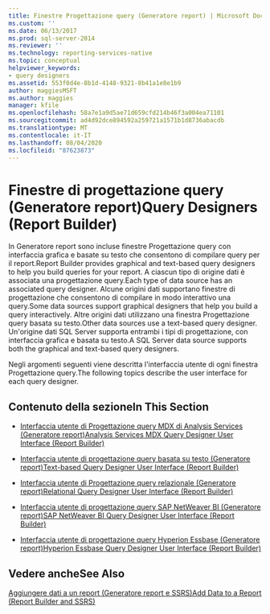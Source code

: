 ```yaml
---
title: Finestre Progettazione query (Generatore report) | Microsoft Docs
ms.custom: ''
ms.date: 06/13/2017
ms.prod: sql-server-2014
ms.reviewer: ''
ms.technology: reporting-services-native
ms.topic: conceptual
helpviewer_keywords:
- query designers
ms.assetid: 553f0d4e-8b1d-4148-9321-8b41a1e8e1b9
author: maggiesMSFT
ms.author: maggies
manager: kfile
ms.openlocfilehash: 58a7e1a9d5ae71d659cfd214b46f3a004ea71101
ms.sourcegitcommit: ad4d92dce894592a259721a1571b1d8736abacdb
ms.translationtype: MT
ms.contentlocale: it-IT
ms.lasthandoff: 08/04/2020
ms.locfileid: "87623873"
---
```

# <a name="query-designers-report-builder"></a><span data-ttu-id="429dc-102">Finestre di progettazione query (Generatore report)</span><span class="sxs-lookup"><span data-stu-id="429dc-102">Query Designers (Report Builder)</span></span>
  <span data-ttu-id="429dc-103">In Generatore report sono incluse finestre Progettazione query con interfaccia grafica e basate su testo che consentono di compilare query per il report.</span><span class="sxs-lookup"><span data-stu-id="429dc-103">Report Builder provides graphical and text-based query designers to help you build queries for your report.</span></span> <span data-ttu-id="429dc-104">A ciascun tipo di origine dati è associata una progettazione query.</span><span class="sxs-lookup"><span data-stu-id="429dc-104">Each type of data source has an associated query designer.</span></span> <span data-ttu-id="429dc-105">Alcune origini dati supportano finestre di progettazione che consentono di compilare in modo interattivo una query.</span><span class="sxs-lookup"><span data-stu-id="429dc-105">Some data sources support graphical designers that help you build a query interactively.</span></span> <span data-ttu-id="429dc-106">Altre origini dati utilizzano una finestra Progettazione query basata su testo.</span><span class="sxs-lookup"><span data-stu-id="429dc-106">Other data sources use a text-based query designer.</span></span> <span data-ttu-id="429dc-107">Un'origine dati SQL Server supporta entrambi i tipi di progettazione, con interfaccia grafica e basata su testo.</span><span class="sxs-lookup"><span data-stu-id="429dc-107">A SQL Server data source supports both the graphical and text-based query designers.</span></span>  
  
 <span data-ttu-id="429dc-108">Negli argomenti seguenti viene descritta l'interfaccia utente di ogni finestra Progettazione query.</span><span class="sxs-lookup"><span data-stu-id="429dc-108">The following topics describe the user interface for each query designer.</span></span>  
  
## <a name="in-this-section"></a><span data-ttu-id="429dc-109">Contenuto della sezione</span><span class="sxs-lookup"><span data-stu-id="429dc-109">In This Section</span></span>  
  
-   [<span data-ttu-id="429dc-110">Interfaccia utente di Progettazione query MDX di Analysis Services &#40;Generatore report&#41;</span><span class="sxs-lookup"><span data-stu-id="429dc-110">Analysis Services MDX Query Designer User Interface &#40;Report Builder&#41;</span></span>](../../2014/reporting-services/analysis-services-mdx-query-designer-user-interface-report-builder.md)  
  
-   [<span data-ttu-id="429dc-111">Interfaccia utente di progettazione query basata su testo &#40;Generatore report&#41;</span><span class="sxs-lookup"><span data-stu-id="429dc-111">Text-based Query Designer User Interface &#40;Report Builder&#41;</span></span>](report-data/text-based-query-designer-user-interface-report-builder.md)  
  
-   [<span data-ttu-id="429dc-112">Interfaccia utente di Progettazione query relazionale &#40;Generatore report&#41;</span><span class="sxs-lookup"><span data-stu-id="429dc-112">Relational Query Designer User Interface &#40;Report Builder&#41;</span></span>](report-data/relational-query-designer-user-interface-report-builder.md)  
  
-   [<span data-ttu-id="429dc-113">Interfaccia utente di progettazione query SAP NetWeaver BI &#40;Generatore report&#41;</span><span class="sxs-lookup"><span data-stu-id="429dc-113">SAP NetWeaver BI Query Designer User Interface &#40;Report Builder&#41;</span></span>](../../2014/reporting-services/sap-netweaver-bi-query-designer-user-interface-report-builder.md)  
  
-   [<span data-ttu-id="429dc-114">Interfaccia utente di progettazione query Hyperion Essbase &#40;Generatore report&#41;</span><span class="sxs-lookup"><span data-stu-id="429dc-114">Hyperion Essbase Query Designer User Interface &#40;Report Builder&#41;</span></span>](../../2014/reporting-services/hyperion-essbase-query-designer-user-interface-report-builder.md)  
  
## <a name="see-also"></a><span data-ttu-id="429dc-115">Vedere anche</span><span class="sxs-lookup"><span data-stu-id="429dc-115">See Also</span></span>  
 [<span data-ttu-id="429dc-116">Aggiungere dati a un report &#40;Generatore report e SSRS&#41;</span><span class="sxs-lookup"><span data-stu-id="429dc-116">Add Data to a Report &#40;Report Builder and SSRS&#41;</span></span>](report-data/report-datasets-ssrs.md)  
  
  
